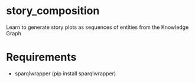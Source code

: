 # story_composition
Learn to generate story plots as sequences of entities from the Knowledge Graph

# Requirements

* sparqlwrapper (pip install sparqlwrapper)

